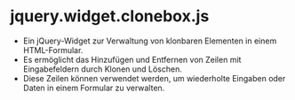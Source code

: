 # jquery.widget.clonebox.js

- Ein jQuery-Widget zur Verwaltung von klonbaren Elementen in einem HTML-Formular.
- Es ermöglicht das Hinzufügen und Entfernen von Zeilen mit Eingabefeldern durch Klonen und Löschen.
- Diese Zeilen können verwendet werden, um wiederholte Eingaben oder Daten in einem Formular zu verwalten.
